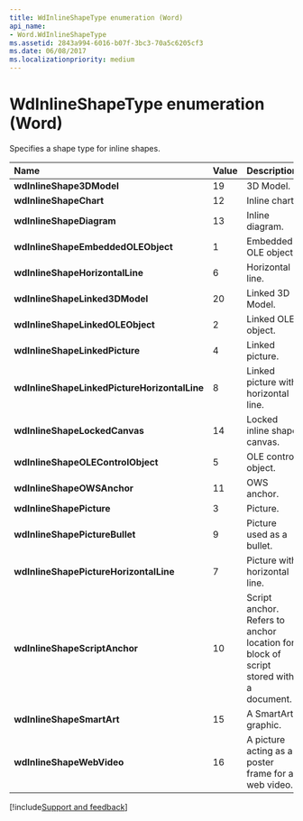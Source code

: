 ```yaml
---
title: WdInlineShapeType enumeration (Word)
api_name:
- Word.WdInlineShapeType
ms.assetid: 2843a994-6016-b07f-3bc3-70a5c6205cf3
ms.date: 06/08/2017
ms.localizationpriority: medium
---
```



# WdInlineShapeType enumeration (Word)

Specifies a shape type for inline shapes.



|Name|Value|Description|
|:-----|:-----|:-----|
| **wdInlineShape3DModel**|19|3D Model.|
| **wdInlineShapeChart**|12|Inline chart.|
| **wdInlineShapeDiagram**|13|Inline diagram.|
| **wdInlineShapeEmbeddedOLEObject**|1|Embedded OLE object.|
| **wdInlineShapeHorizontalLine**|6|Horizontal line.|
| **wdInlineShapeLinked3DModel**|20|Linked 3D Model.|
| **wdInlineShapeLinkedOLEObject**|2|Linked OLE object.|
| **wdInlineShapeLinkedPicture**|4|Linked picture.|
| **wdInlineShapeLinkedPictureHorizontalLine**|8|Linked picture with horizontal line.|
| **wdInlineShapeLockedCanvas**|14|Locked inline shape canvas.|
| **wdInlineShapeOLEControlObject**|5|OLE control object.|
| **wdInlineShapeOWSAnchor**|11|OWS anchor.|
| **wdInlineShapePicture**|3|Picture.|
| **wdInlineShapePictureBullet**|9|Picture used as a bullet.|
| **wdInlineShapePictureHorizontalLine**|7|Picture with horizontal line.|
| **wdInlineShapeScriptAnchor**|10|Script anchor. Refers to anchor location for block of script stored with a document.|
| **wdInlineShapeSmartArt**|15|A SmartArt graphic.|
| **wdInlineShapeWebVideo**|16|A picture acting as a poster frame for a web video.|

[!include[Support and feedback](~/includes/feedback-boilerplate.md)]